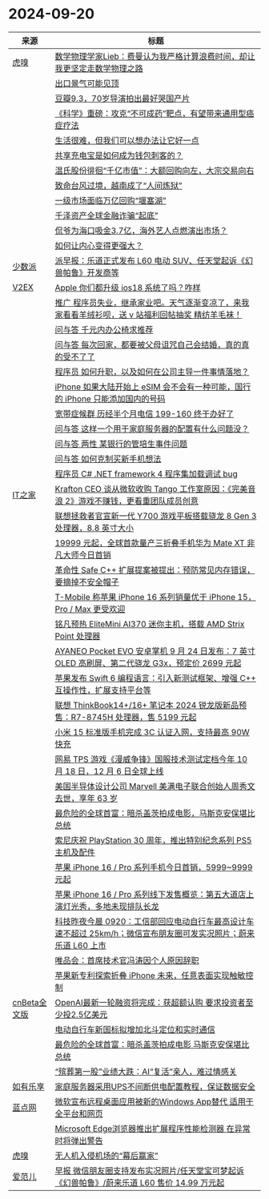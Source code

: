 ﻿# 2024-09-20

|来源|标题|
|---|---|
|[虎嗅](https://plink.anyfeeder.com/huxiu)|[数学物理学家Lieb：费曼认为我严格计算浪费时间，却让我更坚定走数学物理之路](https://www.huxiu.com/article/3488482.html?f=rss)|
||[出口景气可能见顶](https://www.huxiu.com/article/3487351.html?f=rss)|
||[豆瓣9.3，70岁导演拍出最好哭国产片](https://www.huxiu.com/article/3488457.html?f=rss)|
||[《科学》重磅：攻克“不可成药”靶点，有望带来通用型癌症疗法](https://www.huxiu.com/article/3488468.html?f=rss)|
||[生活很难，但我们可以想办法让它好一点](https://www.huxiu.com/article/3486880.html?f=rss)|
||[共享充电宝是如何成为钱包刺客的？](https://www.huxiu.com/article/3485460.html?f=rss)|
||[温氏股份徘徊“千亿市值”：大额回购向左，大宗交易向右](https://www.huxiu.com/article/3487376.html?f=rss)|
||[致命台风过境，越南成了“人间炼狱”](https://www.huxiu.com/article/3488201.html?f=rss)|
||[一级市场面临万亿回购“堰塞湖”](https://www.huxiu.com/article/3486876.html?f=rss)|
||[千泽资产全球金融诈骗“起底”](https://www.huxiu.com/article/3487383.html?f=rss)|
||[侃爷为海口吸金3.7亿，海外艺人点燃演出市场？](https://www.huxiu.com/article/3487365.html?f=rss)|
||[如何让内心变得更强大？](https://www.huxiu.com/article/3487193.html?f=rss)|
|[少数派](http://sspai.me/feed)|[派早报：乐道正式发布 L60 电动 SUV、任天堂起诉《幻兽帕鲁》开发商等](https://sspai.com/post/92403)|
|[V2EX](https://v2ex.com/index.xml)|[ Apple 你们都升级 ios18 系统了吗？咋样](https://www.v2ex.com/t/1074254#reply14)|
||[ 推广 程序员失业，继承家业吧。天气逐渐变凉了，来我家看看羊绒衫呗，送 v 站福利回帖抽奖 精纺羊毛袜！](https://www.v2ex.com/t/1074247#reply97)|
||[ 问与答 千元内办公椅求推荐](https://www.v2ex.com/t/1074242#reply20)|
||[ 问与答 每次回家，都要被父母诅咒自己会结婚，真的真的受不了了](https://www.v2ex.com/t/1074237#reply35)|
||[ 程序员 如何升职，以及如何在公司主导一件事情落地？](https://www.v2ex.com/t/1074236#reply14)|
||[ iPhone 如果大陆开始上 eSIM 会不会有一种可能，国行的 iPhone 只能添加国内的号码](https://www.v2ex.com/t/1074234#reply14)|
||[ 宽带症候群 历经半个月电信 199-160 终于办好了](https://www.v2ex.com/t/1074232#reply15)|
||[ 问与答 这样一个用于家庭服务器的配置有什么问题没？](https://www.v2ex.com/t/1074231#reply26)|
||[ 问与答 两性 某银行的管培生事件问题](https://www.v2ex.com/t/1074230#reply42)|
||[ 问与答 如何克制买新手机想法](https://www.v2ex.com/t/1074229#reply52)|
||[ 程序员 C# .NET framework 4 程序集加载调试 bug](https://www.v2ex.com/t/1074227#reply11)|
|[IT之家](https://www.ithome.com/rss/)|[Krafton CEO 谈从微软收购 Tango 工作室原因：《完美音浪 2》游戏不赚钱，更看重团队成员创意](https://www.ithome.com/0/797/001.htm)|
||[联想拯救者官宣新一代 Y700 游戏平板搭载骁龙 8 Gen 3 处理器，8.8 英寸大小](https://www.ithome.com/0/796/999.htm)|
||[19999 元起，全球首款量产三折叠手机华为 Mate XT 非凡大师今日首销](https://www.ithome.com/0/796/998.htm)|
||[革命性 Safe C++ 扩展提案被提出：预防常见内存错误，要摘掉不安全帽子](https://www.ithome.com/0/796/997.htm)|
||[T-Mobile 称苹果 iPhone 16 系列销量优于 iPhone 15，Pro / Max 更受欢迎](https://www.ithome.com/0/796/996.htm)|
||[铭凡预热 EliteMini AI370 迷你主机，搭载 AMD Strix Point 处理器](https://www.ithome.com/0/796/995.htm)|
||[AYANEO Pocket EVO 安卓掌机 9 月 24 日发布：7 英寸 OLED 高刷屏、第二代骁龙 G3x，预定价 2699 元起](https://www.ithome.com/0/796/993.htm)|
||[苹果发布 Swift 6 编程语言：引入新测试框架、增强 C++ 互操作性，扩展支持平台等](https://www.ithome.com/0/796/992.htm)|
||[联想 ThinkBook14+/16+ 笔记本 2024 锐龙版新品预售：R7-8745H 处理器，售 5199 元起](https://www.ithome.com/0/796/990.htm)|
||[小米 15 标准版手机完成 3C 认证入网，支持最高 90W 快充](https://www.ithome.com/0/796/989.htm)|
||[网易 TPS 游戏《漫威争锋》国服技术测试定档今年 10 月 18 日，12 月 6 日全球上线](https://www.ithome.com/0/796/988.htm)|
||[美国半导体设计公司 Marvell 美满电子联合创始人周秀文去世，享年 63 岁](https://www.ithome.com/0/796/987.htm)|
||[最危险的全球首富：暗杀盖茨拍成电影，马斯克安保堪比总统](https://www.ithome.com/0/796/986.htm)|
||[索尼庆祝 PlayStation 30 周年，推出特别纪念系列 PS5 主机及配件](https://www.ithome.com/0/796/984.htm)|
||[苹果 iPhone 16 / Pro 系列手机今日首销，5999~9999 元起](https://www.ithome.com/0/796/983.htm)|
||[苹果 iPhone 16 / Pro 系列线下发售概览：第五大道店上演灯光秀，多地未现排队长龙](https://www.ithome.com/0/796/982.htm)|
||[科技昨夜今晨 0920：工信部回应电动自行车最高设计车速不超过 25km/h；微信宣布朋友圈可发实况照片；蔚来乐道 L60 上市](https://www.ithome.com/0/796/981.htm)|
||[唯品会：首席技术官冯涛因个人原因辞职](https://www.ithome.com/0/796/980.htm)|
||[苹果新专利探索折叠 iPhone 未来，任意表面实现触敏控制](https://www.ithome.com/0/796/979.htm)|
|[cnBeta全文版](http://feeds2.feedburner.com/cnbeta-full)|[OpenAI最新一轮融资将完成：获超额认购 要求投资者至少投2.5亿美元](https://m.cnbeta.com.tw/view/1446402.htm)|
||[电动自行车新国标拟增加北斗定位和实时通信](https://m.cnbeta.com.tw/view/1446401.htm)|
||[最危险的全球首富：暗杀盖茨拍成电影 马斯克安保堪比总统](https://m.cnbeta.com.tw/view/1446400.htm)|
||[“殡葬第一股”业绩大跌：AI“复活”亲人，难过情感关](https://m.cnbeta.com.tw/view/1446399.htm)|
|[如有乐享](http://51.ruyo.net/feed/)|[家庭服务器采用UPS不间断供电配置教程，保证数据安全](https://51.ruyo.net/18752.html)|
|[蓝点网](https://www.landiannews.com/feed)|[微软宣布远程桌面应用被新的Windows App替代 适用于全平台和网页](https://www.landiannews.com/archives/105877.html)|
||[Microsoft Edge浏览器推出扩展程序性能检测器 在异常时将弹出警告](https://www.landiannews.com/archives/105876.html)|
|[虎嗅](https://rss.huxiu.com/)|[无人机入侵机场的“幕后赢家”](https://www.huxiu.com/article/3488501.html?f=rss)|
|[爱范儿](https://www.ifanr.com/feed)|[早报 微信朋友圈支持发布实况照片/任天堂宝可梦起诉《幻兽帕鲁》/蔚来乐道 L60 售价 14.99 万元起](https://www.ifanr.com/1599867?utm_source=rss&utm_medium=rss&utm_campaign=)|
